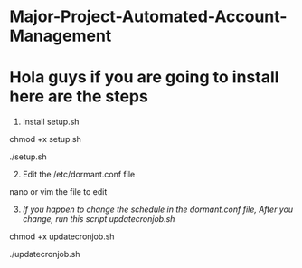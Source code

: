 # Major-Project-Automated-Account-Management

# Hola guys if you are going to install here are the steps 
1) Install setup.sh

chmod +x setup.sh


./setup.sh


2) Edit the /etc/dormant.conf file


  nano or vim the file to edit

3) *If you happen to change the schedule in the dormant.conf file, After you change, run this script updatecronjob.sh*
   
chmod +x updatecronjob.sh


./updatecronjob.sh

